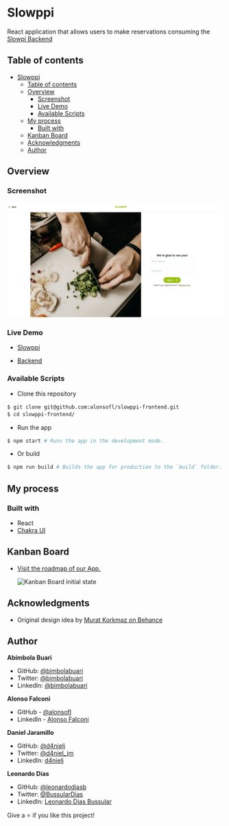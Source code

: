 # Slowppi

React application that allows users to make reservations consuming the [Slowpi Backend](https://github.com/leonardodiasb/final-capstone-back-end)

## Table of contents

- [Slowppi](#slowppi)
  - [Table of contents](#table-of-contents)
  - [Overview](#overview)
    - [Screenshot](#screenshot)
    - [Live Demo](#live-demo)
    - [Available Scripts](#available-scripts)
  - [My process](#my-process)
    - [Built with](#built-with)
  - [Kanban Board](#kanban-board)
  - [Acknowledgments](#acknowledgments)
  - [Author](#author)

## Overview

### Screenshot

![Screenshot 1](./screenshot.png)

### Live Demo

- [Slowppi](https://slowppi.netlify.app/)

- [Backend](https://github.com/leonardodiasb/final-capstone-back-end)

### Available Scripts

- Clone this repository
```bash
$ git clone git@github.com:alonsofl/slowppi-frontend.git
$ cd slowppi-frontend/
```

- Run the app
```bash
$ npm start # Runs the app in the development mode.
```

- Or build
```bash
$ npm run build # Builds the app for production to the `build` folder.
```

## My process

### Built with

- React
- [Chakra UI](https://chakra-ui.com/)

## Kanban Board

- [Visit the roadmap of our App.](https://github.com/leonardodiasb/final-capstone-back-end/projects/1)
  
  ![Kanban Board initial state](./)

## Acknowledgments

- Original design idea by [Murat Korkmaz on Behance](https://www.behance.net/gallery/26425031/Vespa-Responsive-Redesign)

## Author

**Abimbola Buari**
- GitHub: [@bimbolabuari](https://github.com/bimbolabuari)
- Twitter: [@bimbolabuari](https://twitter.com/bimbolabuari)
- LinkedIn: [@bimbolabuari](https://www.linkedin.com/in/bimbolabuari)

**Alonso Falconi**
- GitHub - [@alonsofl](https://github.com/alonsofl)
- LinkedIn - [Alonso Falconi](https://www.linkedin.com/in/alonsofalconi/)

**Daniel Jaramillo**
- GitHub: [@d4nielj](https://github.com/d4nielj)
- Twitter: [@d4niel_jm](https://twitter.com/d4niel_jm)
- LinkedIn: [d4nielj](https://linkedin.com/in/d4nielj)

**Leonardo Dias**
- GitHub: [@leonardodiasb](https://github.com/leonardodiasb)
- Twitter: [@BussularDias](https://twitter.com/BussularDias)
- LinkedIn: [Leonardo Dias Bussular](https://www.linkedin.com/in/leonardo-dias-bussular-a67392178/)

Give a ⭐️ if you like this project!